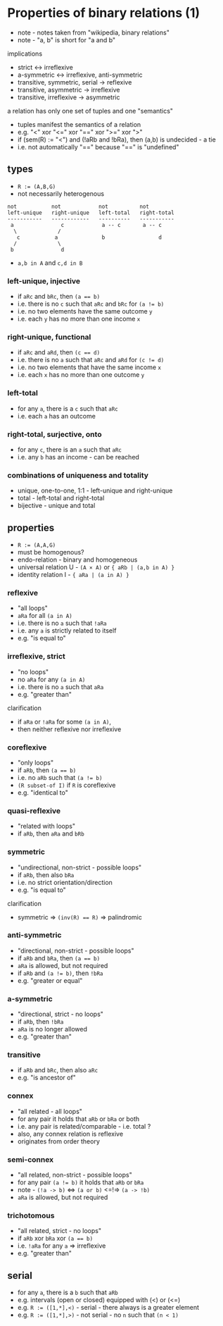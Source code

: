 
<!-- ======================================================================= -->
# Properties of binary relations (1)

* note - notes taken from "wikipedia, binary relations"
* note - "a, b" is short for "a and b"

implications

* strict <-> irreflexive
* a-symmetric <-> irreflexive, anti-symmetric
* transitive, symmetric, serial -> reflexive
* transitive, asymmetric -> irreflexive
* transitive, irreflexive -> asymmetric

a relation has only one set of tuples and one "semantics"

* tuples manifest the semantics of a relation
* e.g. "<" xor "<=" xor "==" xor ">=" xor ">"
* if (sem(R) := "<") and (!aRb and !bRa), then (a,b) is undecided - a tie
* i.e. not automatically "==" because "==" is "undefined"

<!-- ======================================================================= -->
## types

* `R := (A,B,G)`
* not necessarily heterogenous

```
not           not            not          not
left-unique   right-unique   left-total   right-total
-----------   ------------   ----------   -----------
 a               c            a -- c       a -- c
  \             /
   c           a              b                 d
  /             \
 b               d
```

* `a,b in A` and `c,d in B`

### left-unique, injective

* if `aRc` and `bRc`, then `(a == b)`
* i.e. there is no `c` such that `aRc` and `bRc` for `(a != b)`
* i.e. no two elements have the same outcome `y`
* i.e. each `y` has no more than one income `x`

### right-unique, functional

* if `aRc` and `aRd`, then `(c == d)`
* i.e. there is no `a` such that `aRc` and `aRd` for `(c != d)`
* i.e. no two elements that have the same income `x`
* i.e. each `x` has no more than one outcome `y`

### left-total

* for any `a`, there is a `c` such that `aRc`
* i.e. each `a` has an outcome

### right-total, surjective, onto

* for any `c`, there is an `a` such that `aRc`
* i.e. any `b` has an income - can be reached

### combinations of uniqueness and totality

* unique, one-to-one, 1:1 - left-unique and right-unique
* total - left-total and right-total
* bijective - unique and total

<!-- ======================================================================= -->
## properties

* `R := (A,A,G)`
* must be homogenous?
* endo-relation - binary and homogeneous
* universal relation U - `(A × A)` or `{ aRb | (a,b in A) }`
* identity relation I - `{ aRa | (a in A) }`

### reflexive

* "all loops"
* `aRa` for all `(a in A)`
* i.e. there is no `a` such that `!aRa`
* i.e. any `a` is strictly related to itself
* e.g. "is equal to"

### irreflexive, strict

* "no loops"
* no `aRa` for any `(a in A)`
* i.e. there is no `a` such that `aRa`
* e.g. "greater than"

clarification

* if `aRa` or `!aRa` for some `(a in A)`,
* then neither reflexive nor irreflexive

### coreflexive

* "only loops"
* if `aRb`, then `(a == b)`
* i.e. no `aRb` such that `(a != b)`
* `(R subset-of I)` if `R` is coreflexive
* e.g. "identical to"

### quasi-reflexive

* "related with loops"
* if `aRb`, then `aRa` and `bRb`

### symmetric

* "undirectional, non-strict - possible loops"
* if `aRb`, then also `bRa`
* i.e. no strict orientation/direction
* e.g. "is equal to"

clarification

* symmetric => `(inv(R) == R)` => palindromic

### anti-symmetric

* "directional, non-strict - possible loops"
* if `aRb` and `bRa`, then `(a == b)`
* `aRa` is allowed, but not required
* if `aRb` and `(a != b)`, then `!bRa`
* e.g. "greater or equal"

### a-symmetric

* "directional, strict - no loops"
* if `aRb`, then `!bRa`
* `aRa` is no longer allowed
* e.g. "greater than"

### transitive

* if `aRb` and `bRc`, then also `aRc`
* e.g. "is ancestor of"

### connex

* "all related - all loops"
* for any pair it holds that `aRb` or `bRa` or both
* i.e. any pair is related/comparable - i.e. total ?
* also, any connex relation is reflexive
* originates from order theory

### semi-connex

* "all related, non-strict - possible loops"
* for any pair `(a != b)` it holds that `aRb` or `bRa`
* note - `(!a -> b)` <=> `(a or b)` <=!=> `(a -> !b)`
* `aRa` is allowed, but not required

### trichotomous

* "all related, strict - no loops"
* if `aRb` xor `bRa` xor `(a == b)`
* i.e. `!aRa` for any `a` => irreflexive
* e.g. "greater than"

<!-- ======================================================================= -->
## serial

* for any `a`, there is a `b` such that `aRb`
* e.g. intervals (open or closed) equipped with (<) or (<=)
* e.g. `R := ([1,*],<)` - serial - there always is a greater element
* e.g. `R := ([1,*],>)` - not serial - no `n` such that `(n < 1)`
